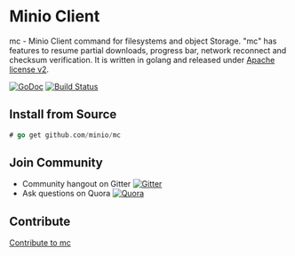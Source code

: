 # Minio Client

mc - Minio Client command for filesystems and object Storage. "mc" has features to resume partial downloads, progress bar, network reconnect and checksum verification. It is written in golang and released under [Apache license v2](./LICENSE).

[![GoDoc](https://godoc.org/github.com/minio/mc?status.svg)](https://godoc.org/github.com/minio/mc)
[![Build Status](https://travis-ci.org/minio/mc.svg)](https://travis-ci.org/minio/mc)

## Install from Source

```go
# go get github.com/minio/mc
```

## Join Community
* Community hangout on Gitter    [![Gitter](https://badges.gitter.im/Join%20Chat.svg)](https://gitter.im/Minio-io/minio?utm_source=badge&utm_medium=badge&utm_campaign=pr-badge&utm_content=badge)
* Ask questions on Quora  [![Quora](http://upload.wikimedia.org/wikipedia/commons/thumb/5/57/Quora_logo.svg/55px-Quora_logo.svg.png)](http://www.quora.com/Minio)

## Contribute

[Contribute to mc](./CONTRIBUTING.md)
